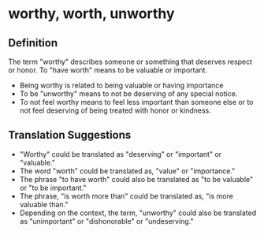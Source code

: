 # worthy, worth, unworthy

## Definition

The term "worthy" describes someone or something that deserves respect or honor. To "have worth" means to be valuable or important.

* Being worthy is related to being valuable or having importance
* To be "unworthy" means to not be deserving of any special notice.
* To not feel worthy means to feel less important than someone else or to not feel deserving of being treated with honor or kindness.


## Translation Suggestions



* "Worthy" could be translated as "deserving" or "important" or "valuable."
* The word "worth" could be translated as, "value" or "importance."
* The phrase "to have worth" could also be translated as "to be valuable" or "to be important."
* The phrase, "is worth more than" could be translated as, "is more valuable than."
* Depending on the context, the term, "unworthy" could also be translated as "unimportant" or "dishonorable" or "undeserving."